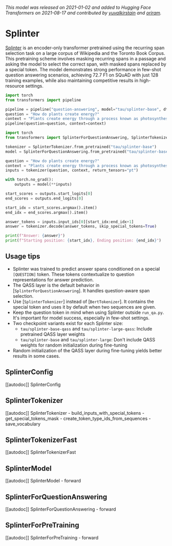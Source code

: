 <!--Copyright 2021 The HuggingFace Team. All rights reserved.

Licensed under the Apache License, Version 2.0 (the "License"); you may not use this file except in compliance with
the License. You may obtain a copy of the License at

http://www.apache.org/licenses/LICENSE-2.0

Unless required by applicable law or agreed to in writing, software distributed under the License is distributed on
an "AS IS" BASIS, WITHOUT WARRANTIES OR CONDITIONS OF ANY KIND, either express or implied. See the License for the
specific language governing permissions and limitations under the License.

⚠️ Note that this file is in Markdown but contain specific syntax for our doc-builder (similar to MDX) that may not be
rendered properly in your Markdown viewer.

-->
*This model was released on 2021-01-02 and added to Hugging Face Transformers on 2021-08-17 and contributed by [yuvalkirstain](https://huggingface.co/yuvalkirstain) and [oriram](https://huggingface.co/oriram).*

# Splinter

[Splinter](https://huggingface.co/papers/2101.00438) is an encoder-only transformer pretrained using the recurring span selection task on a large corpus of Wikipedia and the Toronto Book Corpus. This pretraining scheme involves masking recurring spans in a passage and asking the model to select the correct span, with masked spans replaced by a special token. The model demonstrates strong performance in few-shot question answering scenarios, achieving 72.7 F1 on SQuAD with just 128 training examples, while also maintaining competitive results in high-resource settings.

<hfoptions id="usage">
<hfoption id="Pipeline">

```py
import torch
from transformers import pipeline

pipeline = pipeline("question-answering", model="tau/splinter-base", dtype="auto")
question = "How do plants create energy?"
context = "Plants create energy through a process known as photosynthesis, which converts sunlight into chemical energy using chlorophyll in their leaves."
pipeline(question=question, context=context)
```

</hfoption>
<hfoption id="AutoModel">

```py
import torch
from transformers import SplinterForQuestionAnswering, SplinterTokenizer

tokenizer = SplinterTokenizer.from_pretrained("tau/splinter-base")
model = SplinterForQuestionAnswering.from_pretrained("tau/splinter-base", dtype="auto")

question = "How do plants create energy?"
context = "Plants create energy through a process known as photosynthesis, which converts sunlight into chemical energy using chlorophyll in their leaves."
inputs = tokenizer(question, context, return_tensors="pt")

with torch.no_grad():
    outputs = model(**inputs)

start_scores = outputs.start_logits[0]
end_scores = outputs.end_logits[0]

start_idx = start_scores.argmax().item()
end_idx = end_scores.argmax().item()

answer_tokens = inputs.input_ids[0][start_idx:end_idx+1]
answer = tokenizer.decode(answer_tokens, skip_special_tokens=True)

print(f"Answer: {answer}")
print(f"Starting position: {start_idx}, Ending position: {end_idx}")
```

</hfoption>
</hfoptions>

## Usage tips

- Splinter was trained to predict answer spans conditioned on a special `[QUESTION]` token. These tokens contextualize to question representations for answer prediction.
- The QASS layer is the default behavior in [`SplinterForQuestionAnswering`]. It handles question-aware span selection.
- Use [`SplinterTokenizer`] instead of [`BertTokenizer`]. It contains the special token and uses it by default when two sequences are given.
- Keep the question token in mind when using Splinter outside `run_qa.py`. It's important for model success, especially in few-shot settings.
- Two checkpoint variants exist for each Splinter size:
  - `tau/splinter-base-qass` and `tau/splinter-large-qass`: Include pretrained QASS layer weights
  - `tau/splinter-base` and `tau/splinter-large`: Don't include QASS weights for random initialization during fine-tuning
- Random initialization of the QASS layer during fine-tuning yields better results in some cases.

## SplinterConfig

[[autodoc]] SplinterConfig

## SplinterTokenizer

[[autodoc]] SplinterTokenizer
    - build_inputs_with_special_tokens
    - get_special_tokens_mask
    - create_token_type_ids_from_sequences
    - save_vocabulary

## SplinterTokenizerFast

[[autodoc]] SplinterTokenizerFast

## SplinterModel

[[autodoc]] SplinterModel
    - forward

## SplinterForQuestionAnswering

[[autodoc]] SplinterForQuestionAnswering
    - forward

## SplinterForPreTraining

[[autodoc]] SplinterForPreTraining
    - forward

